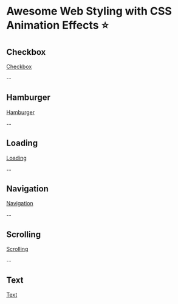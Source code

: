 # Awesome Web Styling with CSS Animation Effects ⭐️

## Checkbox

[Checkbox](https://github.com/Dev-JeromeBaek/awesome-web-styling/tree/master/checkbox)

--

## Hamburger

[Hamburger](https://github.com/Dev-JeromeBaek/awesome-web-styling/tree/master/hamburger)

--

## Loading

[Loading](https://github.com/Dev-JeromeBaek/awesome-web-styling/tree/master/loading)

--

## Navigation

[Navigation](https://github.com/Dev-JeromeBaek/awesome-web-styling/tree/master/nav)

--

## Scrolling

[Scrolling](https://github.com/Dev-JeromeBaek/awesome-web-styling/tree/master/scrolling)

--

## Text

[Text](https://github.com/Dev-JeromeBaek/awesome-web-styling/tree/master/text)
